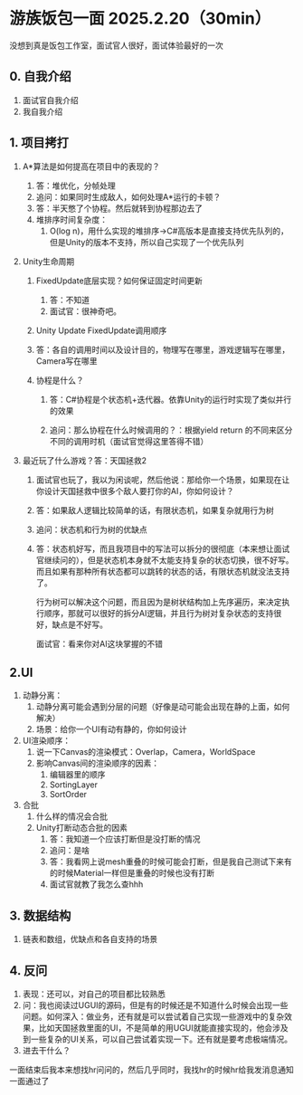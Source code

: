 # 游族饭包一面 2025.2.20（30min）

没想到真是饭包工作室，面试官人很好，面试体验最好的一次

## 0. 自我介绍

1. 面试官自我介绍
2. 我自我介绍

## 1. 项目拷打

1. A*算法是如何提高在项目中的表现的？
   1. 答：堆优化，分帧处理
   2. 追问：如果同时生成敌人，如何处理A*运行的卡顿？
   3. 答：半天憋了个协程。然后就转到协程那边去了
   4. 堆排序时间复杂度：
      1. O(log n)，用什么实现的堆排序->C#高版本是直接支持优先队列的，但是Unity的版本不支持，所以自己实现了一个优先队列

2. Unity生命周期

   1. FixedUpdate底层实现？如何保证固定时间更新
      1. 答：不知道
      2. 面试官：很神奇吧。

   2. Unity Update FixedUpdate调用顺序

   1. 答：各自的调用时间以及设计目的，物理写在哪里，游戏逻辑写在哪里，Camera写在哪里

   3. 协程是什么？

      1. 答：C#协程是个状态机+迭代器。依靠Unity的运行时实现了类似并行的效果

      2. 追问：那么协程在什么时候调用的？：根据yield return 的不同来区分不同的调用时机（面试官觉得这里答得不错）

3. 最近玩了什么游戏？答：天国拯救2

   1. 面试官也玩了，我以为闲谈呢，然后他说：那给你一个场景，如果现在让你设计天国拯救中很多个敌人要打你的AI，你如何设计？


   2. 答：如果敌人逻辑比较简单的话，有限状态机，如果复杂就用行为树

   3. 追问：状态机和行为树的优缺点

   4. 答：状态机好写，而且我项目中的写法可以拆分的很彻底（本来想让面试官继续问的），但是状态机本身就不太能支持复杂的状态切换，很不好写。而且如果有那种所有状态都可以跳转的状态的话，有限状态机就没法支持了。

      行为树可以解决这个问题，而且因为是树状结构加上先序遍历，来决定执行顺序，那就可以很好的拆分AI逻辑，并且行为树对复杂状态的支持很好，缺点是不好写。

      面试官：看来你对AI这块掌握的不错

## 2.UI

1. 动静分离：
   1. 动静分离可能会遇到分层的问题（好像是动可能会出现在静的上面，如何解决）
   2. 场景：给你一个UI有动有静的，你如何设计
2. UI渲染顺序：
   1. 说一下Canvas的渲染模式：Overlap，Camera，WorldSpace
   2. 影响Canvas间的渲染顺序的因素：
      1. 编辑器里的顺序
      2. SortingLayer
      3. SortOrder
3. 合批
   1. 什么样的情况会合批
   2. Unity打断动态合批的因素
      1. 答：我知道一个应该打断但是没打断的情况
      2. 追问：是啥
      3. 答：我看网上说mesh重叠的时候可能会打断，但是我自己测试下来有的时候Material一样但是重叠的时候也没有打断
      4. 面试官就教了我怎么查hhh

## 3. 数据结构

1. 链表和数组，优缺点和各自支持的场景

## 4. 反问

1. 表现：还可以，对自己的项目都比较熟悉
2. 问：我也阅读过UGUI的源码，但是有的时候还是不知道什么时候会出现一些问题。如何深入：做业务，还有就是可以尝试着自己实现一些游戏中的复杂效果，比如天国拯救里面的UI，不是简单的用UGUI就能直接实现的，他会涉及到一些复杂的UI关系，可以自己尝试着实现一下。还有就是要考虑极端情况。
3. 进去干什么？

一面结束后我本来想找hr问问的，然后几乎同时，我找hr的时候hr给我发消息通知一面通过了